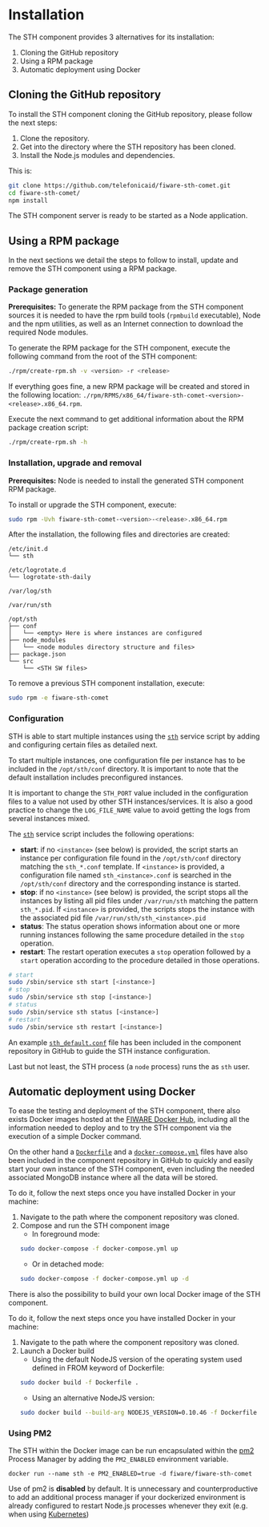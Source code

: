 # Installation

The STH component provides 3 alternatives for its installation:

1.  Cloning the GitHub repository
2.  Using a RPM package
3.  Automatic deployment using Docker

## Cloning the GitHub repository

To install the STH component cloning the GitHub repository, please follow the next steps:

1.  Clone the repository.
2.  Get into the directory where the STH repository has been cloned.
3.  Install the Node.js modules and dependencies.

This is:

```bash
git clone https://github.com/telefonicaid/fiware-sth-comet.git
cd fiware-sth-comet/
npm install
```

The STH component server is ready to be started as a Node application.

## Using a RPM package

In the next sections we detail the steps to follow to install, update and remove the STH component using a RPM package.

### Package generation

**Prerequisites:** To generate the RPM package from the STH component sources it is needed to have the rpm build tools
(`rpmbuild` executable), Node and the npm utilities, as well as an Internet connection to download the required Node
modules.

To generate the RPM package for the STH component, execute the following command from the root of the STH component:

```bash
./rpm/create-rpm.sh -v <version> -r <release>
```

If everything goes fine, a new RPM package will be created and stored in the following location:
`./rpm/RPMS/x86_64/fiware-sth-comet-<version>-<release>.x86_64.rpm`.

Execute the next command to get additional information about the RPM package creation script:

```bash
./rpm/create-rpm.sh -h
```

### Installation, upgrade and removal

**Prerequisites:** Node is needed to install the generated STH component RPM package.

To install or upgrade the STH component, execute:

```bash
sudo rpm -Uvh fiware-sth-comet-<version>-<release>.x86_64.rpm
```

After the installation, the following files and directories are created:

```text
/etc/init.d
└── sth

/etc/logrotate.d
└── logrotate-sth-daily

/var/log/sth

/var/run/sth

/opt/sth
├── conf
│   └── <empty> Here is where instances are configured
├── node_modules
│   └── <node modules directory structure and files>
├── package.json
└── src
    └── <STH SW files>
```

To remove a previous STH component installation, execute:

```bash
sudo rpm -e fiware-sth-comet
```

### Configuration

STH is able to start multiple instances using the
[`sth`](https://github.com/telefonicaid/fiware-sth-comet/blob/master/rpm/SOURCES/etc/init.d/sth) service script by
adding and configuring certain files as detailed next.

To start multiple instances, one configuration file per instance has to be included in the `/opt/sth/conf` directory. It
is important to note that the default installation includes preconfigured instances.

It is important to change the `STH_PORT` value included in the configuration files to a value not used by other STH
instances/services. It is also a good practice to change the `LOG_FILE_NAME` value to avoid getting the logs from
several instances mixed.

The [`sth`](https://github.com/telefonicaid/fiware-sth-comet/blob/master/rpm/SOURCES/etc/init.d/sth) service script
includes the following operations:

-   **start**: if no `<instance>` (see below) is provided, the script starts an instance per configuration file found in
    the `/opt/sth/conf` directory matching the `sth_*.conf` template. If `<instance>` is provided, a configuration file
    named `sth_<instance>.conf` is searched in the `/opt/sth/conf` directory and the corresponding instance is started.
-   **stop**: if no `<instance>` (see below) is provided, the script stops all the instances by listing all pid files
    under `/var/run/sth` matching the pattern `sth_*.pid`. If `<instance>` is provided, the scripts stops the instance
    with the associated pid file `/var/run/sth/sth_<instance>.pid`
-   **status**: The status operation shows information about one or more running instances following the same procedure
    detailed in the `stop` operation.
-   **restart**: The restart operation executes a `stop` operation followed by a `start` operation according to the
    procedure detailed in those operations.

```bash
# start
sudo /sbin/service sth start [<instance>]
# stop
sudo /sbin/service sth stop [<instance>]
# status
sudo /sbin/service sth status [<instance>]
# restart
sudo /sbin/service sth restart [<instance>]
```

An example
[`sth_default.conf`](https://github.com/telefonicaid/fiware-sth-comet/blob/master/rpm/EXAMPLES/sth_default.conf) file
has been included in the component repository in GitHub to guide the STH instance configuration.

<!-- textlint-disable write-good -->

Last but not least, the STH process (a `node` process) runs the as `sth` user.

<!-- textlint-enable write-good -->

## Automatic deployment using Docker

To ease the testing and deployment of the STH component, there also exists Docker images hosted at the
[FIWARE Docker Hub](https://hub.docker.com/r/fiware/sth-comet/), including all the information needed to deploy and to
try the STH component via the execution of a simple Docker command.

On the other hand a [`Dockerfile`](https://github.com/telefonicaid/fiware-sth-comet/blob/master/docker/Dockerfile) and a
[`docker-compose.yml`](https://github.com/telefonicaid/fiware-sth-comet/blob/master/docker-compose.yml) files have also
been included in the component repository in GitHub to quickly and easily start your own instance of the STH component,
even including the needed associated MongoDB instance where all the data will be stored.

To do it, follow the next steps once you have installed Docker in your machine:

1.  Navigate to the path where the component repository was cloned.
2.  Compose and run the STH component image
    -   In foreground mode:
    ```bash
    sudo docker-compose -f docker-compose.yml up
    ```
    -   Or in detached mode:
    ```bash
    sudo docker-compose -f docker-compose.yml up -d
    ```

There is also the possibility to build your own local Docker image of the STH component.

To do it, follow the next steps once you have installed Docker in your machine:

1.  Navigate to the path where the component repository was cloned.
2.  Launch a Docker build
    -   Using the default NodeJS version of the operating system used defined in FROM keyword of Dockerfile:
    ```bash
    sudo docker build -f Dockerfile .
    ```
    -   Using an alternative NodeJS version:
    ```bash
    sudo docker build --build-arg NODEJS_VERSION=0.10.46 -f Dockerfile .
    ```

### Using PM2

The STH within the Docker image can be run encapsulated within the [pm2](http://pm2.keymetrics.io/) Process Manager by
adding the `PM2_ENABLED` environment variable.

```console
docker run --name sth -e PM2_ENABLED=true -d fiware/fiware-sth-comet
```

Use of pm2 is **disabled** by default. It is unnecessary and counterproductive to add an additional process manager if
your dockerized environment is already configured to restart Node.js processes whenever they exit (e.g. when using
[Kubernetes](https://kubernetes.io/))
